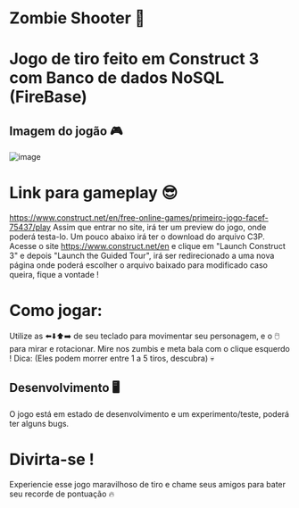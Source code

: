 # Zombie Shooter 🧟

# Jogo de tiro feito em Construct 3 com Banco de dados NoSQL (FireBase)

## Imagem do jogão 🎮
![image](https://github.com/user-attachments/assets/6bc5ebd5-65af-4cfc-92bd-ecea2666e591)

# Link para gameplay 😎
https://www.construct.net/en/free-online-games/primeiro-jogo-facef-75437/play
Assim que entrar no site, irá ter um preview do jogo, onde poderá testa-lo. Um pouco abaixo irá ter o download do arquivo C3P. Acesse o site https://www.construct.net/en e clique em "Launch Construct 3" e depois "Launch the Guided Tour", irá ser redirecionado a uma nova página onde poderá escolher o arquivo baixado para modificado caso queira, fique a vontade !

# Como jogar:
Utilize as ⬅️⬇️⬆️➡️ de seu teclado para movimentar seu personagem, e o 🖱️ para mirar e rotacionar. Mire nos zumbis e meta bala com o clique esquerdo !
Dica: (Eles podem morrer entre 1 a 5 tiros, descubra) 💀

## Desenvolvimento 🖥️
O jogo está em estado de desenvolvimento e um experimento/teste, poderá ter alguns bugs.

# Divirta-se !

Experiencie esse jogo maravilhoso de tiro e chame seus amigos para bater seu recorde de pontuação 🔥
